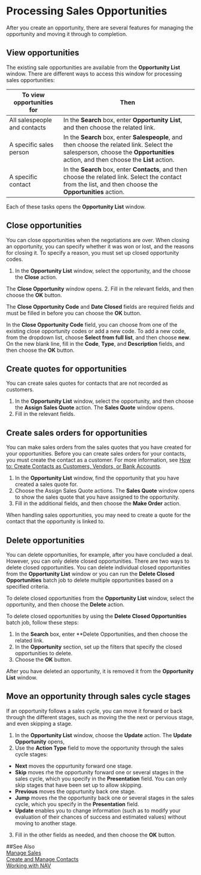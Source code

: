 <properties pageTitle="Processing Sales Opportunities | Project “Madeira”" 
    description="Describes the process for sales opportunities in Project “Madeira”" 
    services="" 
    documentationCenter="Madeira"
    authors="jswymer"/>
    
# Processing Sales Opportunities
After you create an opportunity, there are several features for managing the opportunity and moving it through to completion.

## View opportunities
The existing sale opportunities are available from the **Opportunity List** window. There are different ways to access this window for processing sales opportunities:

|To view opportunities for |Then |
|--------------------------|-----|
|All salespeople and contacts|In the **Search** box, enter **Opportunity List**, and then choose the related link.|
|A specific sales person|In the **Search** box, enter **Salespeople**, and then choose the related link. Select the salesperson, choose the **Opportunities** action, and then choose the **List** action.|
|A specific contact|In the **Search** box, enter **Contacts**, and then choose the related link. Select the contact from the list, and then choose the **Opportunities** action.|

Each of these tasks opens the **Opportunity List** window.

## Close opportunities
You can close opportunities when the negotiations are over. When closing an opportunity, you can specify whether it was won or lost, and the reasons for closing it. To specify a reason, you must set up closed opportunity codes.

1. In the **Opportunity List** window, select the opportunity, and the choose the **Close** action. 

  The **Close Opportunity** window opens.
2. Fill in the relevant fields, and then choose the **OK** button.

  The **Close Opportunity Code** and **Date Closed** fields are required fields and must be filled in before you can choose the **OK** button.
  
  In the **Close Opportunity Code** field, you can choose from one of the existing close opportunity codes or add a new code. To add a new code, from the dropdown list, choose **Select from full list**, and then choose **new**. On the new blank line, fill in the **Code**, **Type**, and **Description** fields, and then choose the **OK** button.
  
## Create quotes for opportunities
You can create sales quotes for contacts that are not recorded as customers.
 
1. In the **Opportunity List** window, select the opportunity, and then choose the **Assign Sales Quote** action. The **Sales Quote** window opens.
2. Fill in the relevant fields.

## Create sales orders for opportunities
You can make sales orders from the sales quotes that you have created for your opportunities. Before you can create sales orders for your contacts, you must create the contact as a customer. For more information, see [How to: Create Contacts as Customers, Vendors, or Bank Accounts](marketing-how-create-new-contacts-customers-vendors-bank-accounts.md).

1. In the **Opportunity List** window, find the opportunity that you have created a sales quote for.
2. Choose the Assign Sales Quote actions. The **Sales Quote** window opens to show the sales quote that you have assigned to the opportunity.
3. Fill in the additional fields, and then choose the **Make Order** action.

When handling sales opportunities, you may need to create a quote for the contact that the opportunity is linked to.

## Delete opportunities
You can delete opportunities, for example, after you have concluded a deal. However, you can only delete closed opportunities. There are two ways to delete closed opportunities. You can delete individual closed opportunities from the **Opportunity List** window or you can run the **Delete Closed Opportunities** batch job to delete multiple opportunities based on a specified criteria.

To delete closed opportunities from the **Opportunity List** window, select the opportunity, and then choose the **Delete** action. 

To delete closed opportunities by using the **Delete Closed Opportunities** batch job, follow these steps:

1. In the **Search** box, enter **Delete Opportunities, and then choose the related link.
2. In the **Opportunity** section, set up the filters that specify the closed opportunities to delete.
3. Choose the **OK** button.

After you have deleted an opportunity, it is removed it from the **Opportunity List** window.

## Move an opportunity through sales cycle stages
If an opportunity follows a sales cycle, you can move it forward or back through the different stages, such as moving the the next or pervious stage, and even skipping a stage.

1. In the **Opportunity List** window, choose the **Update** action. The **Update Opportunity** opens,
2. Use the **Action Type** field to move the opportunity through the sales cycle stages:
  * **Next** moves the oppurtunity forward one stage.
  * **Skip** moves rhe the opportunity forward one or several stages in the sales cycle, which you specify in the **Presentation** field. You can only skip stages that have been set up to allow skipping. 
  * **Previous** moves the oppurtunity back one stage.
  * **Jump** moves rhe the opportunity back one or several stages in the sales cycle, which you specify in the **Presentation** field.
  * **Update** enables you to change information (such as to modify your evaluation of their chances of success and estimated values) without moving to another stage.
3. Fill in the other fields as needed, and then choose the **OK** button.
 
##See Also  
[Manage Sales](sales-manage-sales.md)  
[Create and Manage Contacts](marketing-contacts.md)  
[Working with NAV](ui-work-product.md)

